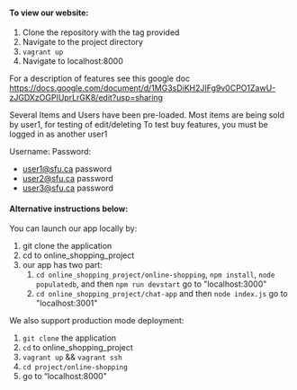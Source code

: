 #### To view our website:

1. Clone the repository with the tag provided
2. Navigate to the project directory
3. `vagrant up`
4. Navigate to localhost:8000

For a description of features see this google doc
https://docs.google.com/document/d/1MG3sDiKH2JIFg9v0CPO1ZawU-zJGDXzOGPIUprLrGK8/edit?usp=sharing

Several Items and Users have been pre-loaded. Most items are being sold by user1, for testing of edit/deleting
To test buy features, you must be logged in as another user1

Username:				Password:
* user1@sfu.ca		password
* user2@sfu.ca		password
* user3@sfu.ca		password



#### Alternative instructions below:

You can launch our app locally by:
1. git clone the application
2. cd to online_shopping_project
3. our app has two part:
	1. `cd online_shopping_project/online-shopping`,
		 `npm install`,
		 `node populatedb`, and then `npm run devstart`
		 go to "localhost:3000"
	2. `cd online_shopping_project/chat-app` and then `node index.js`
		 go to "localhost:3001"

We also support production mode deployment:
1. `git clone` the application
2. `cd` to online_shopping_project
3. `vagrant up` && `vagrant ssh`
4. `cd project/online-shopping`
5. go to “localhost:8000"
